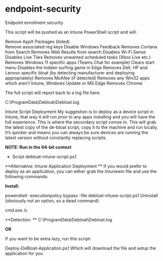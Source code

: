 # endpoint-security
Endpoint enrollment security

This script will be pushed as an Intune PowerShell script and will:

Remove AppX Packages (listed)<br>
Remove associated reg keys
Disable Windows Feedback
Removes Cortana from Search
Removes Web Results from search
Disables Wi-Fi Sense
Disables Live Tiles
Removes unwanted scheduled tasks (Xbox Live etc.)
Removes Windows 11 specific apps (Teams Chat for example)
Clears start menu
Disables the hidden surfing game in Edge
Removes Dell, HP and Lenovo specific bloat (by detecting manufacturer and deploying appropriately)
Removes McAfee (if detected)
Removes any Win32 apps which aren’t Intune, Windows Update or MS Edge
Removes Chrome

The full script will report back to a log file here:

C:\ProgramData\Debloat\Debloat.log

Intune Script Deployment
My suggestion is to deploy as a device script in Intune, that way it will run prior to any apps installing and you will have the full experience. This is where the secondary script comes in. This will grab the latest copy of the de-bloat script, copy it to the machine and run locally. It’s quicker and means you can always be sure devices are running the latest version without constantly replacing scripts:

**NOTE: Run in the 64-bit context**
- Script debloat-intune-script.ps1

**Alternative: Intune Application Deployment
**
If you would prefer to deploy as an application, you can either grab the Intunewin file and use the following commands:

**Install:**

powershell -executionpolicy bypass -file debloat-intune-script.ps1
Uninstall (obviously not an option, so a dead command)

cmd.exe /c

**Detection:
**
C:\ProgramData\Debloat\Debloat.log

**OR**

If you want to be extra lazy, run this script:

Deploy-DeBloat-Application.ps1
Which will download the file and setup the application for you
